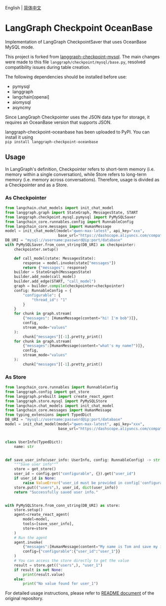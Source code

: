 English | [简体中文](README_CN.md)  
# LangGraph Checkpoint OceanBase

Implementation of LangGraph CheckpointSaver that uses OceanBase MySQL mode.

This project is forked from [langgraph-checkpoint-mysql](https://github.com/tjni/langgraph-checkpoint-mysql).
The main changes were made to this file `langgraph/checkpoint/mysql/base.py`, resolved compatibility issues during table creation.


The following dependencies should be installed before use:
- pymysql
- langgraph
- langchain[openai]
- aiomysql
- asyncmy

Since LangGraph Checkpointer uses the JSON data type for storage, it requires an OceanBase version that supports JSON.

langgraph-checkpoint-oceanbase has been uploaded to PyPI. You can install it using  
`pip install langgraph-checkpoint-oceanbase`
## Usage
In LangGraph's definition, Checkpointer refers to short-term memory (i.e. memory within a single conversation), while Store refers to long-term memory (i.e. memory across conversations). Therefore, usage is divided as a Checkpointer and as a Store.
### As Checkpointer
```python
from langchain.chat_models import init_chat_model
from langgraph.graph import StateGraph, MessagesState, START
from langgraph.checkpoint.mysql.pymysql import PyMySQLSaver
from langchain_core.runnables.config import RunnableConfig
from langchain_core.messages import HumanMessage
model = init_chat_model(model="qwen-max-latest", api_key="xxx",
                        base_url="https://dashscope.aliyuncs.com/compatible-mode/v1", model_provider="openai",temperature=0)
DB_URI = "mysql://username:password@ip:port/database"
with PyMySQLSaver.from_conn_string(DB_URI) as checkpointer:
    checkpointer.setup()

    def call_model(state: MessagesState):
        response = model.invoke(state["messages"])
        return {"messages": response}
    builder = StateGraph(MessagesState)
    builder.add_node(call_model)
    builder.add_edge(START, "call_model")
    graph = builder.compile(checkpointer=checkpointer)
    config: RunnableConfig = {
        "configurable": {
            "thread_id": "1"
        }
    }
    for chunk in graph.stream(
        {"messages": [HumanMessage(content="hi! I'm bob")]},
        config,
        stream_mode="values"
    ):
        chunk["messages"][-1].pretty_print()
    for chunk in graph.stream(
        {"messages":[HumanMessage(content="what's my name?")]},
        config,
        stream_mode="values"
    ):
        chunk["messages"][-1].pretty_print()
```
### As Store
```python
from langchain_core.runnables import RunnableConfig
from langgraph.config import get_store
from langgraph.prebuilt import create_react_agent
from langgraph.store.mysql import PyMySQLStore
from langchain.chat_models import init_chat_model
from langchain_core.messages import HumanMessage
from typing_extensions import TypedDict
DB_URI = "mysql://username:password@ip:port/database"
model = init_chat_model(model="qwen-max-latest", api_key="xxx",
                        base_url="https://dashscope.aliyuncs.com/compatible-mode/v1", model_provider="openai",temperature=0)


class UserInfo(TypedDict):
    name: str


def save_user_info(user_info: UserInfo, config: RunnableConfig) -> str:
    """Save user info"""
    store = get_store()
    user_id = config.get("configurable", {}).get("user_id")
    if user_id is None:
        raise ValueError("user_id must be provided in config['configurable']")
    store.put(("users",), user_id, dict(user_info))
    return "Successfully saved user info."


with PyMySQLStore.from_conn_string(DB_URI) as store:
    store.setup()
    agent=create_react_agent(
        model=model,
        tools=[save_user_info],
        store=store
    )
    # Run the agent
    agent.invoke(
        {"messages":[HumanMessage(content="My name is Tom and save my information")]},
        config={"configurable":{"user_id":"user_1"}}
    )
    # You can access the store directly to get the value
    result = store.get(("users",), "user_1")
    if result is not None:
        print(result.value)
    else:
        print("No value found for user_1")
```
For detailed usage instructions, please refer to [README document](https://github.com/tjni/langgraph-checkpoint-mysql/blob/main/README.md) of the original repository.